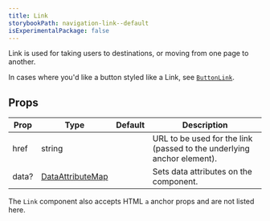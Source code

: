 ```yaml
---
title: Link
storybookPath: navigation-link--default
isExperimentalPackage: false
---
```


Link is used for taking users to destinations, or moving from one page to
another.

In cases where you'd like a button styled like a Link, see
[`ButtonLink`](/package/button#buttonlink).

## Props

| Prop  | Type                                   | Default | Description                                                            |
| ----- | -------------------------------------- | ------- | ---------------------------------------------------------------------- |
| href  | string                                 |         | URL to be used for the link (passed to the underlying anchor element). |
| data? | [DataAttributeMap][data-attribute-map] |         | Sets data attributes on the component.                                 |

[data-attribute-map]:
  https://github.com/brighte-labs/spark-web/blob/e7f6f4285b4cfd876312cc89fbdd094039aa239a/packages/utils/src/internal/buildDataAttributes.ts#L1

The `Link` component also accepts HTML `a` anchor props and are not listed here.
